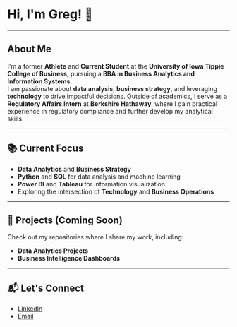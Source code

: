 # Hi, I'm Greg! 👋

---

## About Me
I'm a former **Athlete** and **Current Student** at the **University of Iowa Tippie College of Business**, pursuing a **BBA in Business Analytics and Information Systems**.  
I am passionate about **data analysis**, **business strategy**, and leveraging **technology** to drive impactful decisions. Outside of academics, I serve as a **Regulatory Affairs Intern** at **Berkshire Hathaway**, where I gain practical experience in regulatory compliance and further develop my analytical skills.

---

## 📚 Current Focus
- **Data Analytics** and **Business Strategy**
- **Python** and **SQL** for data analysis and machine learning
- **Power BI** and **Tableau** for information visualization
- Exploring the intersection of **Technology** and **Business Operations**

---

## 🚀 Projects (Coming Soon)
Check out my repositories where I share my work, including:
- **Data Analytics Projects**
- **Business Intelligence Dashboards**

---

## 📬 Let's Connect
- [LinkedIn](https://www.linkedin.com/in/gregory-fagan-33b7a0279/)
- [Email](mailto:gregory-fagan@uiowa.edu)


